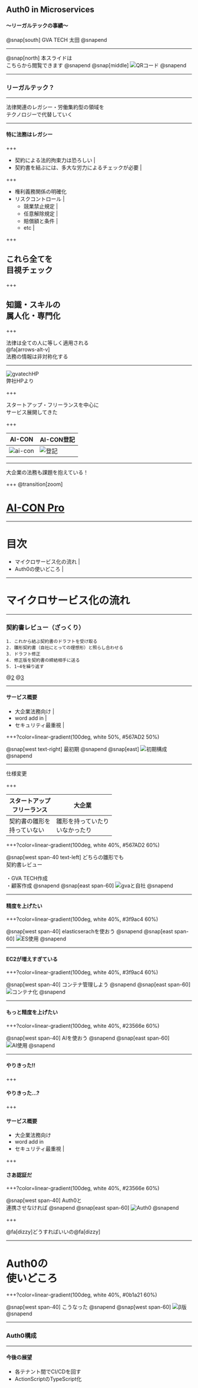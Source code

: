 ## Auth0 in Microservices

#### ～リーガルテックの事績～

@snap[south]
GVA TECH 太田
@snapend

---

@snap[north]
本スライドは
<br/>
こちらから閲覧できます
@snapend
@snap[middle]
![QRコード](assets/qrcode.png)
@snapend

---

### リーガルテック？

---

法律関連のレガシー・労働集約型の領域を
<br/>
テクノロジーで代替していく

---

#### 特に法務はレガシー

+++

- 契約による法的拘束力は恐ろしい |
- 契約書を結ぶには、多大な労力によるチェックが必要 |

+++

- 権利義務関係の明確化
- リスクコントロール |
    - 競業禁止規定 |
    - 任意解除規定 |
    - 賠償額と条件 |
    - etc |

+++

## これら全てを<br/>**目視チェック**

+++

## 知識・スキルの<br/>属人化・専門化

+++

法律は全ての人に等しく適用される
<br/>
@fa[arrows-alt-v]
<br/>
法務の情報は非対称化する

---

![gvatechHP](assets/gvatechHP.png)
<br/>
弊社HPより

+++

スタートアップ・フリーランスを中心に
<br/>
サービス展開してきた

+++

| AI-CON                                                                    | AI-CON登記                                                            |
| ------------------------------------------------------------------------- | --------------------------------------------------------------------- |
| ![ai-con](https://raw.github.com/ROhta/auth0day/master/assets/ai-con.png) | ![登記](https://raw.github.com/ROhta/auth0day/master/assets/toki.png) |

---

大企業の法務も課題を抱えている！

+++
@transition[zoom]

# [AI-CON Pro](https://ai-con-pro.com/)

---

 # 目次

- マイクロサービス化の流れ |
- Auth0の使いどころ |

---

# マイクロサービス化の流れ

---

### 契約書レビュー（ざっくり）

```
1. これから結ぶ契約書のドラフトを受け取る
2. 雛形契約書（自社にとっての理想形）と照らし合わせる
3. ドラフト修正
4. 修正版を契約書の締結相手に送る
5. 1~4を繰り返す
```
@[2](wordで行うことが殆ど)
@[3](条文単位で行う、ドラフトと雛形の条文順は異なるので照らし合わせが大変)

---

#### サービス概要

- 大企業法務向け |
- word add in |
- セキュリティ最重視 |

+++?color=linear-gradient(100deg, white 50%, #567AD2 50%)

@snap[west text-right]
最初期
@snapend
@snap[east]
![初期構成](https://raw.github.com/ROhta/auth0day/master/assets/diagram/first.svg?sanitize=true)
@snapend

---

仕様変更

+++

| スタートアップ<br/>フリーランス | 大企業                              |
| ------------------------------- | ----------------------------------- |
| 契約書の雛形を<br/>持っていない | 雛形を持っていたり<br/>いなかったり |

+++?color=linear-gradient(100deg, white 40%, #567AD2 60%)

@snap[west span-40 text-left]
どちらの雛形でも
<br/>
契約書レビュー
<br/>
<br/>
・GVA TECH作成
<br/>
・顧客作成
@snapend
@snap[east span-60]
![gvaと自社](https://raw.github.com/ROhta/auth0day/master/assets/diagram/second.svg?sanitize=true)
@snapend

---

#### 精度を上げたい

+++?color=linear-gradient(100deg, white 40%, #3f9ac4 60%)

@snap[west span-40]
elasticserachを使おう
@snapend
@snap[east span-60]
![ES使用](https://raw.github.com/ROhta/auth0day/master/assets/diagram/third.svg?sanitize=true)
@snapend

---

#### EC2が増えすぎている

+++?color=linear-gradient(100deg, white 40%, #3f9ac4 60%)

@snap[west span-40]
コンテナ管理しよう
@snapend
@snap[east span-60]
![コンテナ化](https://raw.github.com/ROhta/auth0day/master/assets/diagram/fourth.svg?sanitize=true)
@snapend

---

#### もっと精度を上げたい

+++?color=linear-gradient(100deg, white 40%, #23566e 60%)

@snap[west span-40]
AIを使おう
@snapend
@snap[east span-60]
![AI使用](https://raw.github.com/ROhta/auth0day/master/assets/diagram/fifth.svg?sanitize=true)
@snapend

---

#### やりきった!!

+++

#### やりきった...?

+++

#### サービス概要

- 大企業法務向け
- word add in
- セキュリティ最重視 |

+++

#### **さあ認証だ**

+++?color=linear-gradient(100deg, white 40%, #23566e 60%)

@snap[west span-40]
Auth0と
<br/>
連携させなければ
@snapend
@snap[east span-60]
![Auth0](https://raw.github.com/ROhta/auth0day/master/assets/diagram/sixth.svg?sanitize=true)
@snapend

+++

@fa[dizzy]どうすればいいの@fa[dizzy]

---


# Auth0の<br/>使いどころ

+++?color=linear-gradient(100deg, white 40%, #0b1a21 60%)

@snap[west span-40]
こうなった
@snapend
@snap[west span-60]
![β版](https://raw.github.com/ROhta/auth0day/master/assets/diagram/seventh.svg?sanitize=true)
@snapend

---

### Auth0構成

---

#### 今後の展望

- 各テナント間でCI/CDを回す
- ActionScriptのTypeScript化
